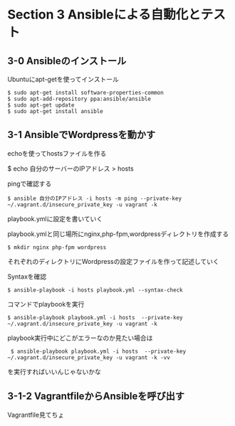 # Section 3 Ansibleによる自動化とテスト  
## 3-0 Ansibleのインストール  
Ubuntuにapt-getを使ってインストール  


	$ sudo apt-get install software-properties-common  
	$ sudo apt-add-repository ppa:ansible/ansible  
	$ sudo apt-get update  
	$ sudo apt-get install ansible
  
## 3-1 AnsibleでWordpressを動かす

echoを使ってhostsファイルを作る  

$ echo 自分のサーバーのIPアドレス > hosts  

pingで確認する

	$ ansible 自分のIPアドレス -i hosts -m ping --private-key ~/.vagrant.d/insecure_private_key -u vagrant -k

playbook.ymlに設定を書いていく  

playbook.ymlと同じ場所にnginx,php-fpm,wordpressディレクトリを作成する  
	
	$ mkdir nginx php-fpm wordpress  

それぞれのディレクトリにWordpressの設定ファイルを作って記述していく  

Syntaxを確認  

	$ ansible-playbook -i hosts playbook.yml --syntax-check

コマンドでplaybookを実行  

	$ ansible-playbook playbook.yml -i hosts  --private-key ~/.vagrant.d/insecure_private_key -u vagrant -k

playbook実行中にどこがエラーなのか見たい場合は  

	 $ ansible-playbook playbook.yml -i hosts  --private-key ~/.vagrant.d/insecure_private_key -u vagrant -k -vv   

を実行すればいいんじゃないかな  

## 3-1-2 VagrantfileからAnsibleを呼び出す  
Vagrantfile見てちょ  


